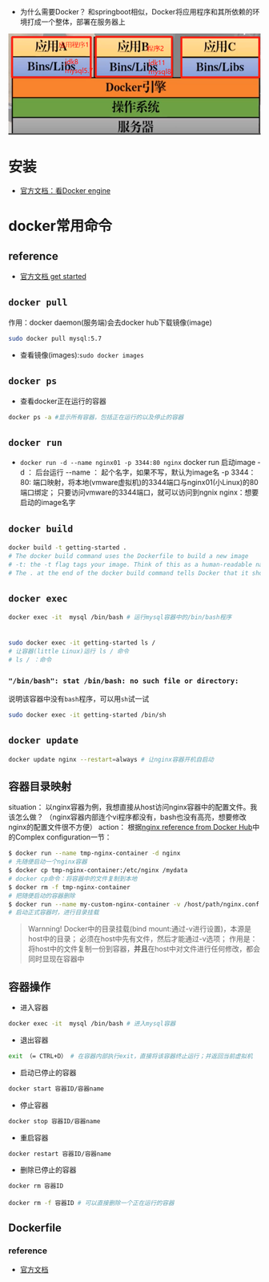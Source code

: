 * 为什么需要Docker？
和springboot相似，Docker将应用程序和其所依赖的环境打成一个整体，部署在服务器上
<img src="docker.png" width=600px>

# 安装
* [官方文档：看Docker engine](https://docs.docker.com/engine/install/ubuntu/)
# docker常用命令
## reference
* [官方文档 get started](https://docs.docker.com/get-started/02_our_app/)
## `docker pull`
作用：docker daemon(服务端)会去docker hub下载镜像(image)
```bash
sudo docker pull mysql:5.7
```
* 查看镜像(images):`sudo docker images`
## `docker ps`
* 查看docker正在运行的容器
```bash
docker ps -a #显示所有容器，包括正在运行的以及停止的容器
```
## `docker run`
* `docker run -d --name nginx01 -p 3344:80 nginx`
docker run 启动image
-d ： 后台运行
--name ： 起个名字，如果不写，默认为image名
-p 3344：80: 端口映射，将本地(vmware虚拟机)的3344端口与nginx01(小Linux)的80端口绑定； 只要访问vmware的3344端口，就可以访问到ngnix
nginx：想要启动的image名字
## `docker build`
```bash
docker build -t getting-started .
# The docker build command uses the Dockerfile to build a new image
# -t: the -t flag tags your image. Think of this as a human-readable name for the final image. Since you named the image getting-started, you can refer to that image when you run a container.
# The . at the end of the docker build command tells Docker that it should look for the Dockerfile in the current directory.
```
## `docker exec`
```bash
docker exec -it  mysql /bin/bash # 运行mysql容器中的/bin/bash程序


sudo docker exec -it getting-started ls /
# 让容器(little Linux)运行 ls / 命令
# ls / ：命令
```
### `"/bin/bash": stat /bin/bash: no such file or directory:`
说明该容器中没有`bash`程序，可以用`sh`试一试
```bash
sudo docker exec -it getting-started /bin/sh
```
## `docker update`
```bash
docker update nginx --restart=always # 让nginx容器开机自启动
```
## 容器目录映射
situation：
以nginx容器为例，我想直接从host访问nginx容器中的配置文件。我该怎么做？
（nginx容器内部连个vi程序都没有，bash也没有高亮，想要修改nginx的配置文件很不方便）
action：
根据[nginx reference from Docker Hub](https://hub.docker.com/_/nginx)中的Complex configuration一节：
```bash
$ docker run --name tmp-nginx-container -d nginx
# 先随便启动一个nginx容器
$ docker cp tmp-nginx-container:/etc/nginx /mydata
# docker cp命令：将容器中的文件复制到本地
$ docker rm -f tmp-nginx-container
# 把随便启动的容器删除
$ docker run --name my-custom-nginx-container -v /host/path/nginx.conf:/etc/nginx/nginx.conf:ro -d nginx
# 启动正式容器时，进行目录挂载
```
> Warnning!
Docker中的目录挂载(bind mount:通过-v进行设置)，本源是host中的目录；
必须在host中先有文件，然后才能通过-v选项；
作用是：将host中的文件复制一份到容器，**并且**在host中对文件进行任何修改，都会同时显现在容器中
## 容器操作
* 进入容器
```bash
docker exec -it  mysql /bin/bash # 进入mysql容器
```
* 退出容器
```bash
exit （= CTRL+D） # 在容器内部执行exit，直接将该容器终止运行；并返回当前虚拟机
```
* 启动已停止的容器
```bash
docker start 容器ID/容器name
```
* 停止容器
```bash
docker stop 容器ID/容器name
```
* 重启容器
```bash
docker restart 容器ID/容器name
```
* 删除已停止的容器
```bash
docker rm 容器ID

docker rm -f 容器ID # 可以直接删除一个正在运行的容器
```

## Dockerfile
### reference
* [官方文档](https://docs.docker.com/engine/reference/builder/)